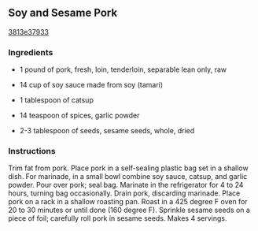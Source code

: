 ## Soy and Sesame Pork

[3813e37933](http://www.food.com/recipe/soy-and-sesame-pork-392264)

### Ingredients

 - 1 pound of pork, fresh, loin, tenderloin, separable lean only, raw

 - 14 cup of soy sauce made from soy (tamari)

 - 1 tablespoon of catsup

 - 14 teaspoon of spices, garlic powder

 - 2-3 tablespoon of seeds, sesame seeds, whole, dried

### Instructions

Trim fat from pork. Place pork in a self-sealing plastic bag set in a shallow dish. For marinade, in a small bowl combine soy sauce, catsup, and garlic powder. Pour over pork; seal bag. Marinate in the refrigerator for 4 to 24 hours, turning bag occasionally. Drain pork, discarding marinade. Place pork on a rack in a shallow roasting pan. Roast in a 425 degree F oven for 20 to 30 minutes or until done (160 degree F). Sprinkle sesame seeds on a piece of foil; carefully roll pork in sesame seeds. Makes 4 servings.